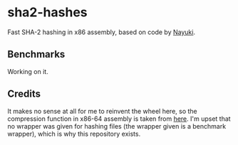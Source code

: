 # sha2-hashes
Fast SHA-2 hashing in x86 assembly, based on code by [Nayuki](https://github.com/nayuki).

## Benchmarks
Working on it.

## Credits
It makes no sense at all for me to reinvent the wheel here, so the compression function in x86-64 assembly is taken from [here](https://www.nayuki.io/page/fast-sha2-hashes-in-x86-assembly). I'm upset that no wrapper was given for hashing files (the wrapper given is a benchmark wrapper), which is why this repository exists.
